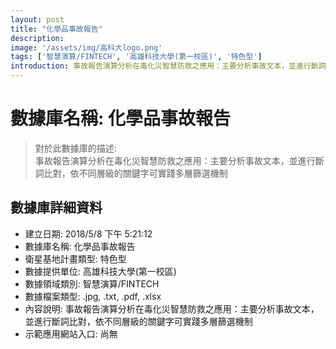 ```yaml
---
layout: post
title: "化學品事故報告"
description: 
image: '/assets/img/高科大logo.png'
tags: ['智慧演算/FINTECH', '高雄科技大學(第一校區)', '特色型']
introduction: 事故報告演算分析在毒化災智慧防救之應用：主要分析事故文本，並進行斷詞比對，依不同層級的關鍵字可實踐多層篩選機制			
---
```


# 數據庫名稱: 化學品事故報告		

> 對於此數據庫的描述: <br>
> 事故報告演算分析在毒化災智慧防救之應用：主要分析事故文本，並進行斷詞比對，依不同層級的關鍵字可實踐多層篩選機制		

## 數據庫詳細資料

+ 建立日期: 2018/5/8 下午 5:21:12		
+ 數據庫名稱: 化學品事故報告		
+ 衛星基地計畫類型: 特色型
+ 數據提供單位: 高雄科技大學(第一校區)		
+ 數據領域類別: 智慧演算/FINTECH
+ 數據檔案類型: .jpg, .txt, .pdf, .xlsx			
+ 內容說明: 事故報告演算分析在毒化災智慧防救之應用：主要分析事故文本，並進行斷詞比對，依不同層級的關鍵字可實踐多層篩選機制			 
+ 示範應用網站入口: 尚無								